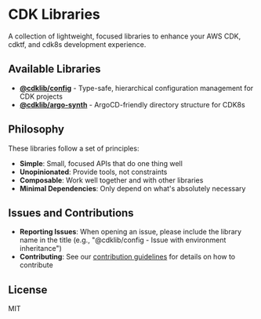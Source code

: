 # CDK Libraries

A collection of lightweight, focused libraries to enhance your AWS CDK, cdktf, and cdk8s development experience.

## Available Libraries

- **[@cdklib/config](./packages/config/README.md)** - Type-safe, hierarchical configuration management for CDK projects
- **[@cdklib/argo-synth](./packages/argo-synth/README.md)** - ArgoCD-friendly directory structure for CDK8s

## Philosophy

These libraries follow a set of principles:

- **Simple**: Small, focused APIs that do one thing well
- **Unopinionated**: Provide tools, not constraints
- **Composable**: Work well together and with other libraries
- **Minimal Dependencies**: Only depend on what's absolutely necessary

## Issues and Contributions

- **Reporting Issues**: When opening an issue, please include the library name in the title (e.g., "@cdklib/config - Issue with environment inheritance")
- **Contributing**: See our [contribution guidelines](./docs/contribute.md) for details on how to contribute

## License

MIT
